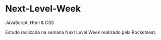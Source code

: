 # Next-Level-Week
JavaScript, Html &amp; CSS

Estudo realizado na semana Next Level Week realizado pela Rocketseat.
